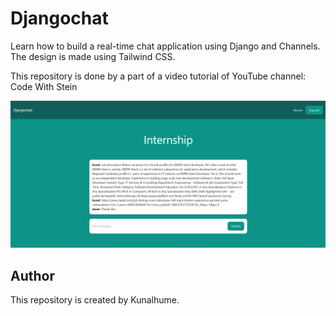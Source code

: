 # Djangochat

Learn how to build a real-time chat application using Django and Channels. The design is made using Tailwind CSS.

This repository is done by a part of a video tutorial of  YouTube channel: Code With Stein


![Django Image](Django_Project.png)

## Author
This repository is created by Kunalhume. 
